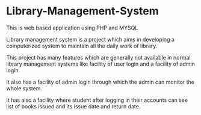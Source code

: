 # Library-Management-System
This is web based application using PHP and MYSQL

Library management system is a project which aims in developing a computerized system to maintain all the daily work of library.

This project has many features which are generally not available in normal library management systems like facility of user login and a facility of admin login. 

It also has a facility of admin login through which the admin can monitor the whole system. 

It has also a facility where student after logging in their accounts can see list of books issued and its issue date and return date.

